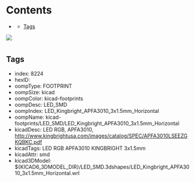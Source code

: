 



Contents
========

* [](#)
	* [Tags](#tags)
  
![][im]
# 

## Tags

- index: 8224
- hexID: 
- oompType: FOOTPRINT
- oompSize: kicad
- oompColor: kicad-footprints
- oompDesc: LED_SMD
- oompIndex: LED_Kingbright_APFA3010_3x1.5mm_Horizontal
- oompName: kicad-footprints/LED_SMD/LED_Kingbright_APFA3010_3x1.5mm_Horizontal
- kicadDesc: LED RGB, APFA3010, http://www.kingbrightusa.com/images/catalog/SPEC/APFA3010LSEEZGKQBKC.pdf
- kicadTags: LED RGB APFA3010 KINGBRIGHT 3x1.5mm
- kicadAttr: smd
- kicad3DModel: ${KICAD6_3DMODEL_DIR}/LED_SMD.3dshapes/LED_Kingbright_APFA3010_3x1.5mm_Horizontal.wrl



[im]: image.png
